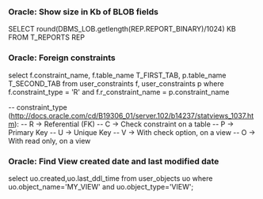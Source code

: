 
### Oracle: Show size in Kb of BLOB fields 
SELECT round(DBMS_LOB.getlength(REP.REPORT_BINARY)/1024) KB FROM T_REPORTS REP

### Oracle: Foreign constraints

select f.constraint_name, f.table_name T_FIRST_TAB, p.table_name T_SECOND_TAB
from user_constraints f, user_constraints p
where f.constraint_type = 'R'
and f.r_constraint_name = p.constraint_name

-- constraint_type (http://docs.oracle.com/cd/B19306_01/server.102/b14237/statviews_1037.htm): 
-- R -> Referential (FK)
-- C -> Check constraint on a table
-- P -> Primary Key
-- U -> Unique Key
-- V -> With check option, on a view
-- O -> With read only, on a view

### Oracle: Find View created date and last modified date 
select uo.created,uo.last_ddl_time
from user_objects uo
where uo.object_name='MY_VIEW' and uo.object_type='VIEW';

